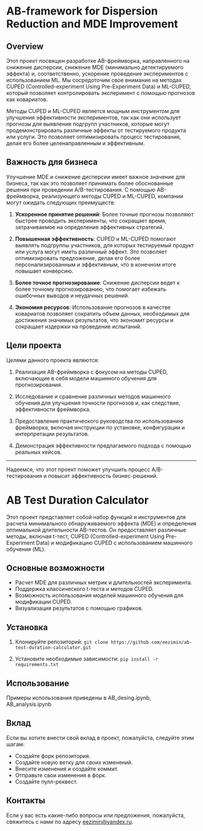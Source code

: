 # AB-framework for Dispersion Reduction and MDE Improvement 

## Overview
Этот проект посвящен разработке AB-фреймворка, направленного на снижение дисперсии, снижение MDE (минимально детектируемого эффекта) и, соответственно, ускорение проведение экспериментов с использованием ML. Мы сосредоточим свое внимание на методах CUPED (Controlled-experiment Using Pre-Experiment Data) и ML-CUPED, который позволяет контролировать эксперимент с помощью прогнозов как ковариатов. 

Методы CUPED и ML-CUPED является мощным инструментом для улучшения эффективности экспериментов, так как они использует прогнозы для выявления подгрупп участников, которые могут продемонстрировать различные эффекты от тестируемого продукта или услуги. Это позволяет оптимизировать процесс тестирования, делая его более целенаправленным и эффективным.

## Важность для бизнеса
Улучшение MDE и снижение дисперсии имеет важное значение для бизнеса, так как это позволяет принимать более обоснованные решения при проведении A/B-тестирования. С помощью AB-фреймворка, реализующего методы CUPED и ML-CUPED, компании могут ожидать следующих преимуществ:

1. **Ускоренное принятие решений**: Более точные прогнозы позволяют быстрее проводить эксперименты, что сокращает время, затрачиваемое на определение эффективных стратегий.

2. **Повышенная эффективность**: CUPED и ML-CUPED помогают выявлять подгруппы участников, для которых тестируемый продукт или услуга могут иметь различный эффект. Это позволяет оптимизировать предложение, делая его более персонализированным и эффективным, что в конечном итоге повышает конверсию.

3. **Более точное прогнозирование**: Снижение дисперсии ведет к более точному прогнозированию, что помогает избежать ошибочных выводов и неудачных решений.

4. **Экономия ресурсов**: Использование прогнозов в качестве ковариатов позволяет сократить объем данных, необходимых для достижения значимых результатов, что экономит ресурсы и сокращает издержки на проведение испытаний.

## Цели проекта
Целями данного проекта являются:

1. Реализация AB-фреймворка с фокусом на методы CUPED, включающие в себя модели машинного обучения для прогнозирования.

2. Исследование и сравнение различных методов машинного обучения для улучшения точности прогнозов и, как следствие, эффективности фреймворка.

3. Предоставление практического руководства по использованию фреймворка, включая инструкции по установке, конфигурации и интерпретации результатов.

4. Демонстрация эффективности предлагаемого подхода с помощью реальных кейсов.

--- 

Надеемся, что этот проект поможет улучшить процесс A/B-тестирования и повысит эффективность бизнес-решений.


# AB Test Duration Calculator

Этот проект представляет собой набор функций и инструментов для расчета минимального обнаруживаемого эффекта (MDE) и определения оптимальной длительности AB-тестов. Он предоставляет различные методы, включая t-тест, CUPED (Controlled-experiment Using Pre-Experiment Data) и модификацию CUPED с использованием машинного обучения (ML).

## Основные возможности

- Расчет MDE для различных метрик и длительностей эксперимента.
- Поддержка классического t-теста и методов CUPED.
- Возможность использования моделей машинного обучения для модификации CUPED.
- Визуализация результатов с помощью графиков.

## Установка

1. Клонируйте репозиторий:
`git clone https://github.com/eezimin/ab-test-duration-calculator.git`

2. Установите необходимые зависимости:
`pip install -r requirements.txt`

## Использование

Примеры использования приведены в AB_desing.ipynb, AB_analysis.ipynb

## Вклад
Если вы хотите внести свой вклад в проект, пожалуйста, следуйте этим шагам:

- Создайте форк репозитория.
- Создайте новую ветку для своих изменений.
- Внесите изменения и создайте коммит.
- Отправьте свои изменения в форк.
- Создайте пулл-реквест.


## Контакты
Если у вас есть какие-либо вопросы или предложения, пожалуйста, свяжитесь с нами по адресу eezimin@yandex.ru.




